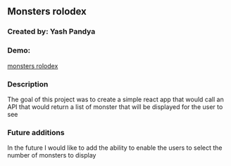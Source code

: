 ## Monsters rolodex

### Created by: Yash Pandya

### Demo:
[monsters rolodex](https://yash1094.github.io/monsters-rolodex/)

### Description
The goal of this project was to create a simple react app that would call an API that would return a list of monster that will be displayed for the user to see

### Future additions
In the future I would like to add the ability to enable the users to select the number of monsters to display

